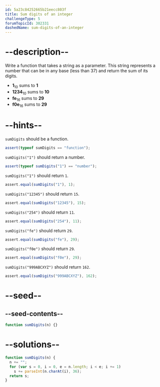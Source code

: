 ```yaml
---
id: 5a23c84252665b21eecc803f
title: Sum digits of an integer
challengeType: 5
forumTopicId: 302331
dashedName: sum-digits-of-an-integer
---
```


# --description--

Write a function that takes a string as a parameter. This string represents a number that can be in any base (less than 37) and return the sum of its digits.

<ul>
  <li><b>1</b><sub>10</sub> sums to <b>1</b></li>
  <li><b>1234</b><sub>10</sub> sums to <b>10</b></li>
  <li><b>fe</b><sub>16</sub> sums to <b>29</b></li>
  <li><b>f0e</b><sub>16</sub> sums to <b>29</b></li>
</ul>

# --hints--

`sumDigits` should be a function.

```js
assert(typeof sumDigits == "function");
```

`sumDigits("1")` should return a number.

```js
assert(typeof sumDigits("1") == "number");
```

`sumDigits("1")` should return `1`.

```js
assert.equal(sumDigits("1"), 1);
```

`sumDigits("12345")` should return `15`.

```js
assert.equal(sumDigits("12345"), 15);
```

`sumDigits("254")` should return `11`.

```js
assert.equal(sumDigits("254"), 11);
```

`sumDigits("fe")` should return `29`.

```js
assert.equal(sumDigits("fe"), 29);
```

`sumDigits("f0e")` should return `29`.

```js
assert.equal(sumDigits("f0e"), 29);
```

`sumDigits("999ABCXYZ")` should return `162`.

```js
assert.equal(sumDigits("999ABCXYZ"), 162);
```

# --seed--

## --seed-contents--

```js
function sumDigits(n) {}
```

# --solutions--

```js
function sumDigits(n) {
  n += "";
  for (var s = 0, i = 0, e = n.length; i < e; i += 1)
    s += parseInt(n.charAt(i), 36);
  return s;
}
```
